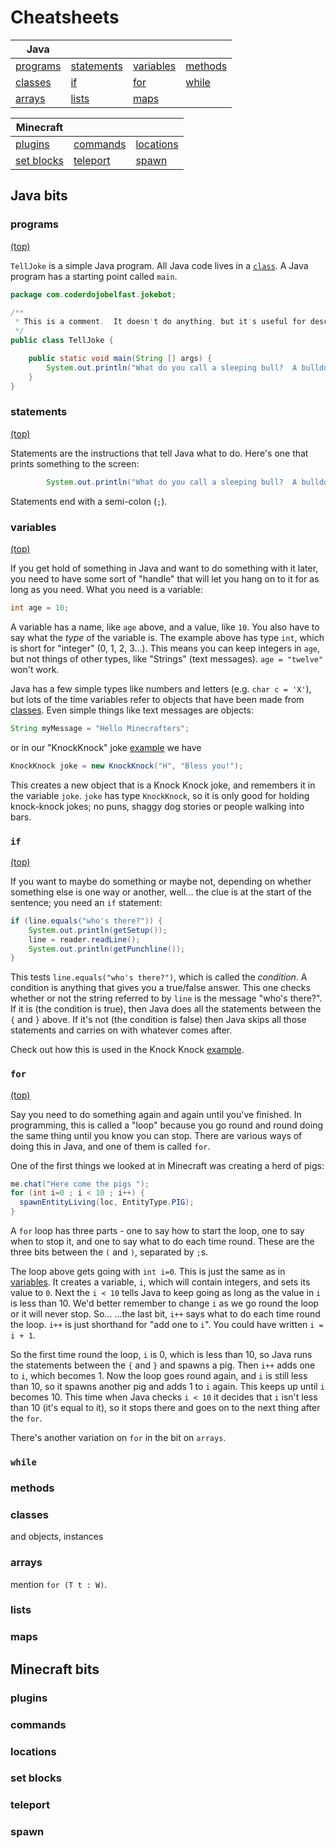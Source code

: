 # Cheatsheets

Java | | | |
--- | --- | --- | ---
[programs](#programs) | [statements](#statements) | [variables](#variables) | [methods](#methods)
[classes](#classes) | [if](#if) | [for](#for) | [while](#while) 
 [arrays](#arrays) | [lists](#lists) | [maps](#maps)
 
 
 Minecraft | | |
 --- | --- | ---
 [plugins](#plugins) | [commands](#commands) | [locations](#locations) 
 [set blocks](#set-blocks) | [teleport](#teleport) | [spawn](#spawn) 

## Java bits

### programs
[(top)](#cheatsheets)

`TellJoke` is a simple Java program.  All Java code lives in a [`class`](#classes). 
A Java program has a starting point called `main`.


```java
package com.coderdojobelfast.jokebot;

/**
 * This is a comment.  It doesn't do anything, but it's useful for describing what the code does.
 */
public class TellJoke {

	public static void main(String [] args) {
		System.out.println("What do you call a sleeping bull?  A bulldozer!");
	}
}
```


### statements
[(top)](#cheatsheets)

Statements are the instructions that tell Java what to do.  Here's one that prints something
to the screen:

```java
		System.out.println("What do you call a sleeping bull?  A bulldozer!");
```

Statements end with a semi-colon (`;`).

### variables
[(top)](#cheatsheets)

If you get hold of something in Java and want to do something with it later, you need to have some sort of "handle" that will let you hang on to it for as long as you need.  What you need is a variable:

```java
int age = 10;
``` 

A variable has a name, like `age` above, and a value, like `10`.  You also have to say what the _type_ of the variable is. The example above has type `int`, which is short for "integer" (0, 1, 2, 3...).  This means you can keep integers in `age`, but not things of other types, like "Strings" (text messages).  `age = "twelve"` won't work.

Java has a few simple types like numbers and letters (e.g. `char c = 'X'`), but lots of the time variables
refer to objects that have been made from [classes](#classes).  Even simple things like text messages are objects:

```java
String myMessage = "Hello Minecrafters";
```

or in our "KnockKnock" joke [example](https://github.com/coderdojobelfast/java/blob/master/jokebot/src/com/coderdojobelfast/jokebot/KnockKnock.java#L63) we have 

```java
KnockKnock joke = new KnockKnock("H", "Bless you!");
```
 
This creates a new object that is a Knock Knock joke, and remembers it in the variable `joke`. `joke` has type `KnockKnock`, so it is only good for holding knock-knock jokes; no puns, shaggy dog stories or people walking into bars.


### `if`
[(top)](#cheatsheets)

If you want to maybe do something or maybe not, depending on whether something else is one way or another, well...  the clue is at the start of the sentence; you need an `if` statement:

```java
if (line.equals("who's there?")) {
	System.out.println(getSetup());
	line = reader.readLine();
	System.out.println(getPunchline());
}
```
This tests `line.equals("who's there?")`, which is called the _condition_.  A condition is anything that gives you a true/false answer. This one checks whether or not the string referred to by `line` is the message "who's there?".  If it is (the condition is true), then Java does all the statements between the `{` and `}` above.  If it's not (the condition is false) then Java skips all those statements and carries on with whatever comes after.

Check out how this is used in the Knock Knock [example](https://github.com/coderdojobelfast/java/blob/master/jokebot/src/com/coderdojobelfast/jokebot/KnockKnock.java#L55).


### `for`
[(top)](#cheatsheets)

Say you need to do something again and again until you've finished. In programming, this is called a "loop" because you go round and round doing the same thing until you know you can stop. There are various ways of doing this in Java, and one of them is called `for`.

One of the first things we looked at in Minecraft was creating a herd of pigs:
```java
me.chat("Here come the pigs ");
for (int i=0 ; i < 10 ; i++) {
  spawnEntityLiving(loc, EntityType.PIG);
}
```

A `for` loop has three parts - one to say how to start the loop, one to say when to stop it, and one to say what to do each time round.  These are the three bits between the `(` and `)`, separated by `;`s.

The loop above gets going with `int i=0`.  This is just the same as in [variables](#variables). It creates a variable, `i`, which will contain integers, and sets its value to `0`. Next the `i < 10` tells Java to keep going as long as the value in `i` is less than 10. We'd better remember to change `i` as we go round the loop or it will never stop. So...  ...the last bit, `i++` says what to do each time round the loop. `i++` is just shorthand for "add one to `i`". You could have written `i = i + 1`.

So the first time round the loop, `i` is 0, which is less than 10, so Java runs the statements between the `{` and `}` and spawns a pig.  Then `i++` adds one to `i`, which becomes 1. Now the loop goes round again, and `i` is still less than 10, so it spawns another pig and adds 1 to `i` again.  This keeps up until `i` becomes 10. This time when Java checks `i < 10` it decides that `i` isn't less than 10 (it's equal to it), so it stops there and goes on to the next thing after the `for`.

There's another variation on `for` in the bit on `arrays`.

### `while`

### methods

### classes

and objects, instances

### arrays
mention `for (T t : W)`.

### lists

### maps



## Minecraft bits

###  plugins 

### commands
 
### locations
 
### set blocks 

### teleport 

### spawn 


 
 